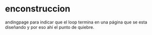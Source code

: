 # enconstruccion
andingpage para indicar que el loop termina en una página que se esta diseñando y por eso ahí el punto de quiebre.
